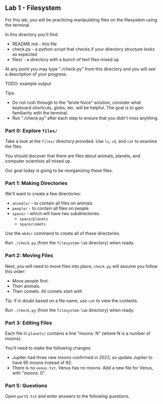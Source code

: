 ## Lab 1 - Filesystem

For this lab, you will be practicing manipulating files on the filesystem using the terminal.

In this directory you'll find:

- README.md - this file
- check.py - a python script that checks if your directory structure looks as expected
- files/ - a directory with a bunch of text files mixed up

At any point you may type "./check.py" from this directory and you will see a description of your progress.

TODO: example output

Tips:

- Do not rush through to the "brute force" solution, consider what keyboard shortcuts, globs, etc. will be helpful. The goal is to gain familiarity with the terminal.
- Run "./check.py" after each step to ensure that you didn't miss anything.

### Part 0: Explore `files/`

Take a look at the `files/` directory provided. Use `ls`, `cd`, and `cat` to examine the files.

You should discover that there are files about animals, planets, and computer scientists all mixed up.

Our goal today is going to be reorganizing these files.

### Part 1: Making Directories

We'll want to create a few directories:

- `animals/` - to contain all files on animals
- `people/` - to contain all files on people
- `space/` - which will have two subdirectories
  - `space/planets`
  - `space/comets`

Use the `mkdir` command to create all of these directories.

Run `./check.py` (from the `filesystem-lab` directory) when ready.

### Part 2: Moving Files

Next, you will need to move files into place, `check.py` will assume you follow this order:

- Move people first.
- Then animals.
- Then comets. All comets start with

Tip: if in doubt based on a file name, use `cat` to view the contents.

Run `./check.py` (from the `filesystem-lab` directory) when ready.

### Part 3: Editing Files

Each file in `planets/` contains a line "moons: N" (where N is a number of moons).

You'll need to make the following changes:

- Jupiter had three new moons confirmed in 2023, so update Jupiter to have 95 moons instead of 92.
- There is no `venus.txt`. Venus has no moons. Add a new file for Venus, with "moons: 0".

### Part 5: Questions

Open `part5.txt` and enter answers to the following questions.

